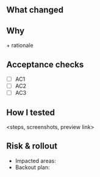 <!-- .github/pull_request_template.md -->

## What changed

<plain summary>

## Why

<link to ticket> + rationale

## Acceptance checks

-   [ ] AC1
-   [ ] AC2
-   [ ] AC3

## How I tested

<steps, screenshots, preview link>

## Risk & rollout

-   Impacted areas:
-   Backout plan:
